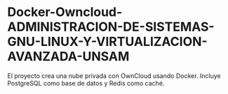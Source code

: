 # Docker-Owncloud-ADMINISTRACION-DE-SISTEMAS-GNU-LINUX-Y-VIRTUALIZACION-AVANZADA-UNSAM
El proyecto crea una nube privada con OwnCloud usando Docker. Incluye PostgreSQL como base de datos y Redis como caché.
